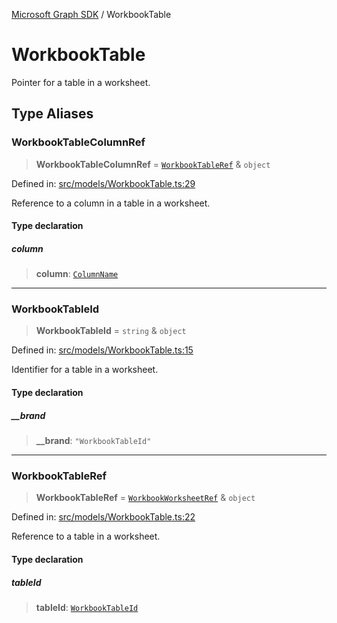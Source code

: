 [Microsoft Graph SDK](README.md) / WorkbookTable

# WorkbookTable

Pointer for a table in a worksheet.

## Type Aliases

### WorkbookTableColumnRef

> **WorkbookTableColumnRef** = [`WorkbookTableRef`](#workbooktableref) & `object`

Defined in: [src/models/WorkbookTable.ts:29](https://github.com/Future-Secure-AI/microsoft-graph/blob/main/src/models/WorkbookTable.ts#L29)

Reference to a column in a table in a worksheet.

#### Type declaration

##### column

> **column**: [`ColumnName`](Column.md#columnname)

***

### WorkbookTableId

> **WorkbookTableId** = `string` & `object`

Defined in: [src/models/WorkbookTable.ts:15](https://github.com/Future-Secure-AI/microsoft-graph/blob/main/src/models/WorkbookTable.ts#L15)

Identifier for a table in a worksheet.

#### Type declaration

##### \_\_brand

> **\_\_brand**: `"WorkbookTableId"`

***

### WorkbookTableRef

> **WorkbookTableRef** = [`WorkbookWorksheetRef`](WorkbookWorksheet-1.md#workbookworksheetref) & `object`

Defined in: [src/models/WorkbookTable.ts:22](https://github.com/Future-Secure-AI/microsoft-graph/blob/main/src/models/WorkbookTable.ts#L22)

Reference to a table in a worksheet.

#### Type declaration

##### tableId

> **tableId**: [`WorkbookTableId`](#workbooktableid)
